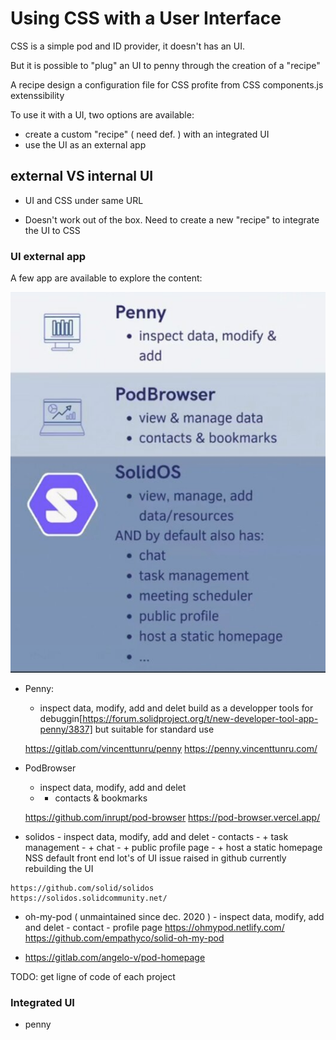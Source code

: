 

# Using CSS with a User Interface

CSS is a simple pod and ID provider, it doesn't has an UI.

But it is possible to "plug" an UI to penny through the creation
of a "recipe"

A recipe design a configuration file for CSS profite from
CSS components.js extenssibility

To use it with a UI, two options are available:
 - create a custom "recipe" ( need def. ) with an integrated UI
 - use the UI as an external app


## external VS internal UI

- UI and CSS under same URL

- Doesn't work out of the box. Need to create a new "recipe" to integrate the UI to CSS 


### UI external app

A few app are available to explore the content:

![[edit](./assets/fig_0.jpg?edit)](./assets/fig_0.jpg)

  - Penny:
    - inspect data, modify, add and delet
    build as a developper tools for debuggin[https://forum.solidproject.org/t/new-developer-tool-app-penny/3837]
    but suitable for standard use

    https://gitlab.com/vincenttunru/penny
    https://penny.vincenttunru.com/


  - PodBrowser
    - inspect data, modify, add and delet
    - + contacts & bookmarks

    https://github.com/inrupt/pod-browser
    https://pod-browser.vercel.app/


   - solidos
    - inspect data, modify, add and delet
    - contacts
    - + task management
    - + chat
    - + public profile page
    - + host a static homepage
     NSS default front end
     lot's of UI issue raised in github
     currently rebuilding the UI

    https://github.com/solid/solidos
    https://solidos.solidcommunity.net/

   - oh-my-pod ( unmaintained since dec. 2020 )
    - inspect data, modify, add and delet
    - contact
    - profile page
    https://ohmypod.netlify.com/
    https://github.com/empathyco/solid-oh-my-pod

  - https://gitlab.com/angelo-v/pod-homepage

TODO: get ligne of code of each project

### Integrated UI

 - penny 
